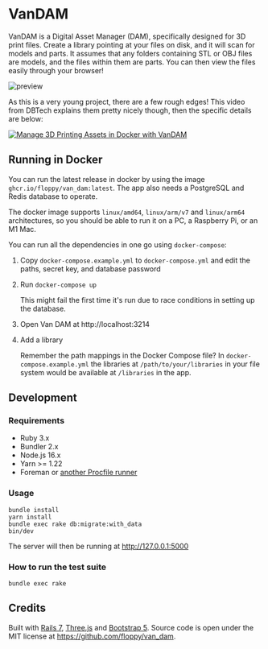 # VanDAM

VanDAM is a Digital Asset Manager (DAM), specifically designed for 3D print
files. Create a library pointing at your files on disk, and it will scan for
models and parts. It assumes that any folders containing STL or OBJ files are
models, and the files within them are parts. You can then view the files easily
through your browser!

![preview](https://i.imgur.com/x5eYc15.jpg)

As this is a very young project, there are a few rough edges! This video from DBTech
explains them pretty nicely though, then the specific details are below:

[![Manage 3D Printing Assets in Docker with VanDAM](http://img.youtube.com/vi/FWj7WNPjOCw/0.jpg)](http://www.youtube.com/watch?v=FWj7WNPjOCw "Manage 3D Printing Assets in Docker with VanDAM")

## Running in Docker

You can run the latest release in docker by using the image
`ghcr.io/floppy/van_dam:latest`. The app also needs a PostgreSQL and Redis
database to operate.

The docker image supports `linux/amd64`, `linux/arm/v7` and `linux/arm64`
architectures, so you should be able to run it on a PC, a Raspberry Pi, or an M1
Mac.

You can run all the dependencies in one go using `docker-compose`:

1. Copy `docker-compose.example.yml` to `docker-compose.yml` and edit the paths,
   secret key, and database password

2. Run `docker-compose up`

   This might fail the first time it's run due to race conditions in setting up
   the database.

3. Open Van DAM at http://localhost:3214

4. Add a library

   Remember the path mappings in the Docker Compose file? In
   `docker-compose.example.yml` the libraries at `/path/to/your/libraries` in
   your file system would be available at `/libraries` in the app.

## Development

### Requirements

- Ruby 3.x
- Bundler 2.x
- Node.js 16.x
- Yarn >= 1.22
- Foreman or [another Procfile runner](https://github.com/ddollar/foreman#ports)

### Usage

```
bundle install
yarn install
bundle exec rake db:migrate:with_data
bin/dev
```

The server will then be running at http://127.0.0.1:5000

### How to run the test suite

`bundle exec rake`

## Credits

Built with [Rails 7](https://rubyonrails.org/),
[Three.js](https://threejs.org/) and [Bootstrap 5](http://getbootstrap.com). Source code is open under the MIT license at
https://github.com/floppy/van_dam.
